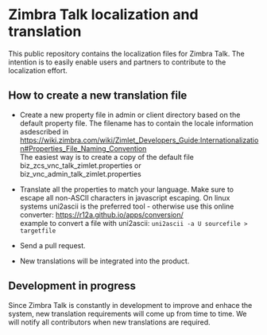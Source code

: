 Zimbra Talk localization and translation
==========

This public repository contains the localization files for Zimbra Talk. The intention is to easily enable users and partners to contribute to the localization effort.


## How to create a new translation file

* Create a new property file in admin or client directory based on the default property file. The filename has to contain the locale information asdescribed in https://wiki.zimbra.com/wiki/Zimlet_Developers_Guide:Internationalization#Properties_File_Naming_Convention  
The easiest way is to create a copy of the default file biz_zcs_vnc_talk_zimlet.properties or biz_vnc_admin_talk_zimlet.properties

* Translate all the properties to match your language. Make sure to escape all non-ASCII characters in javascript escaping. On linux systems uni2ascii is the preferred tool - otherwise use this online converter: https://r12a.github.io/apps/conversion/  
example to convert a file with uni2ascii:  `uni2ascii -a U sourcefile > targetfile`
* Send a pull request.
* New translations will be integrated into the product.

## Development in progress

Since Zimbra Talk is constantly in development to improve and enhace the system, new translation requirements will come up from time to time. We will notify all contributors when new translations are required.
